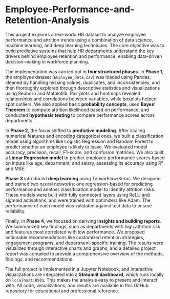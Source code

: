 # Employee-Performance-and-Retention-Analysis

This project explores a real-world HR dataset to analyze employee performance and attrition trends using a combination of data science, machine learning, and deep learning techniques. The core objective was to build predictive systems that help HR departments understand the key drivers behind employee retention and performance, enabling data-driven decision-making in workforce planning.

The implementation was carried out in **four structured phases**. In **Phase 1**, the employee dataset (`Employee_data.csv`) was loaded using Pandas, cleaned by handling missing values, duplicates, and inconsistencies, and then thoroughly explored through descriptive statistics and visualizations using Seaborn and Matplotlib. Pair plots and heatmaps revealed relationships and correlations between variables, while boxplots helped spot outliers. We also applied basic **probability concepts**, used **Bayes’ Theorem** to compute attrition likelihood based on performance, and conducted **hypothesis testing** to compare performance scores across departments.

In **Phase 2**, the focus shifted to **predictive modeling**. After scaling numerical features and encoding categorical ones, we built a classification model using algorithms like Logistic Regression and Random Forest to predict whether an employee is likely to leave. We evaluated model accuracy, precision, recall, F1-score, and confusion matrices. We also built a **Linear Regression model** to predict employee performance scores based on inputs like age, department, and salary, assessing its accuracy using R² and MSE.

**Phase 3** introduced **deep learning** using TensorFlow/Keras. We designed and trained two neural networks: one regression-based for predicting performance and another classification model to identify attrition risks. These models were built with fully connected layers using ReLU and sigmoid activations, and were trained with optimizers like Adam. The performance of each model was validated against test data to ensure reliability.

Finally, in **Phase 4**, we focused on deriving **insights and building reports**. We summarized key findings, such as departments with high attrition risk and features most correlated with low performance. We proposed actionable recommendations like customized retention strategies, engagement programs, and department-specific training. The results were visualized through interactive charts and graphs, and a detailed project report was compiled to provide a comprehensive overview of the methods, findings, and recommendations.

The full project is implemented in a Jupyter Notebook, and interactive visualizations are integrated into a **Streamlit dashboard**, which runs locally on `localhost:8501`. This makes the analysis easy to present and interact with. All code, visualizations, and results are available in this GitHub repository for educational and professional reference.
